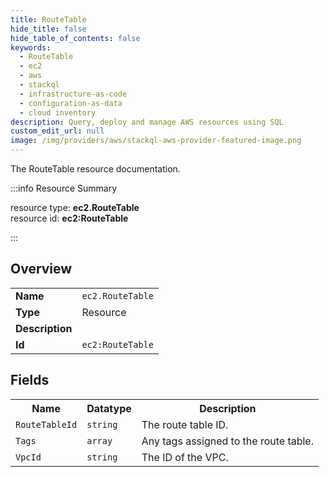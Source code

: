 ```yaml
---
title: RouteTable
hide_title: false
hide_table_of_contents: false
keywords:
  - RouteTable
  - ec2
  - aws
  - stackql
  - infrastructure-as-code
  - configuration-as-data
  - cloud inventory
description: Query, deploy and manage AWS resources using SQL
custom_edit_url: null
image: /img/providers/aws/stackql-aws-provider-featured-image.png
---
```

The RouteTable resource documentation.

:::info Resource Summary

<div class="row">
<div class="providerDocColumn">
<span>resource type:&nbsp;<b>ec2.RouteTable</b></span><br />
<span>resource id:&nbsp;<b>ec2:RouteTable</b></span><br />
</div>
</div>

:::

## Overview
<table><tbody>
<tr><td><b>Name</b></td><td><code>ec2.RouteTable</code></td></tr>
<tr><td><b>Type</b></td><td>Resource</td></tr>
<tr><td><b>Description</b></td><td></td></tr>
<tr><td><b>Id</b></td><td><code>ec2:RouteTable</code></td></tr>
</tbody></table>

## Fields
<table><tbody>
<tr><th>Name</th><th>Datatype</th><th>Description</th></tr>
<tr><td><code>RouteTableId</code></td><td><code>string</code></td><td>The route table ID.</td></tr><tr><td><code>Tags</code></td><td><code>array</code></td><td>Any tags assigned to the route table.</td></tr><tr><td><code>VpcId</code></td><td><code>string</code></td><td>The ID of the VPC.</td></tr>
</tbody></table>